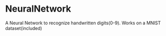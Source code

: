 # NeuralNetwork
A Neural Network to recognize handwritten digits(0-9). Works on a MNIST dataset(included)
